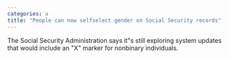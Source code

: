 ```yaml
---
categories: a
title: "People can now selfselect gender on Social Security records"
---
```

The Social Security Administration says it"s still exploring system updates that would include an "X" marker for nonbinary individuals.